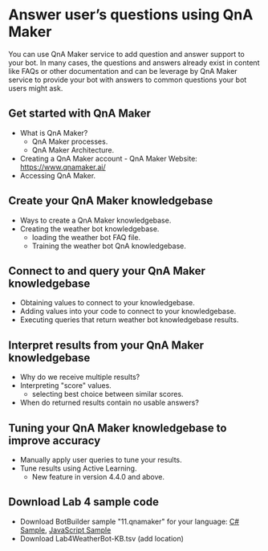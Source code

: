 # Answer user’s questions using QnA Maker
You can use QnA Maker service to add question and answer support to your bot. In many cases, the questions and answers already exist in content like FAQs or other documentation and can be leverage by QnA Maker service to provide your bot with answers to common questions your bot users might ask.

## Get started with QnA Maker
* What is QnA Maker?
  - QnA Maker processes.
  - QnA Maker Architecture.
* Creating a QnA Maker account - QnA Maker Website: https://www.qnamaker.ai/
* Accessing QnA Maker.

## Create your QnA Maker knowledgebase
* Ways to create a QnA Maker knowledgebase.
* Creating the weather bot knowledgebase.
  - loading the weather bot FAQ file.
  - Training the weather bot QnA knowledgebase.

## Connect to and query your QnA Maker knowledgebase
* Obtaining values to connect to your knowledgebase.
* Adding values into your code to connect to your knowledgebase.
* Executing queries that return weather bot knowledgebase results.

## Interpret results from your QnA Maker knowledgebase
* Why do we receive multiple results?
* Interpreting "score" values.
  - selecting best choice between similar scores.
* When do returned results contain no usable answers?

## Tuning your QnA Maker knowledgebase to improve accuracy
* Manually apply user queries to tune your results.
* Tune results using Active Learning.
  - New feature in version 4.4.0 and above.
  
## Download Lab 4 sample code
* Download BotBuilder sample "11.qnamaker" for your language: [C# Sample](https://aka.ms/cs-qna), [JavaScript Sample](https://aka.ms/js-qna-sample)
* Download Lab4WeatherBot-KB.tsv (add location)

